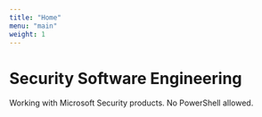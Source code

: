 ```yaml
---
title: "Home"
menu: "main"
weight: 1
---
```


# Security Software Engineering

Working with Microsoft Security products. No PowerShell allowed.
